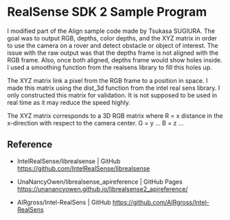 RealSense SDK 2 Sample Program
==============================
I modified part of the Align sample code made by Tsukasa SUGIURA.
The goal was to output RGB, depths, color depths, and the XYZ matrix in order to use the camera on a rover and detect obstacle or object of interest.
The issue with the raw output was that the depths frame is not aligned with the RGB frame.
Also, once both aligned, depths frame would show holes inside. 
I used a smoothing function from the realsens library to fill this holes up.

The XYZ matrix link a pixel from the RGB frame to a position in space.
I made this matrix using the dist_3d function from the intel real sens library.
I only constructed this matrix for validation. It is not supposed to be used in real time as it may reduce the speed highly.

The XYZ matrix corresponds to a 3D RGB matrix where
R = x distance in the x-direction with respect to the camera center.
G = y ...
B = z ...




Reference
---------
* IntelRealSense/librealsense | GitHub  
  <https://github.com/IntelRealSense/librealsense>

* UnaNancyOwen/librealsense_apireference | GitHub Pages  
  <https://unanancyowen.github.io/librealsense2_apireference/>

* AIRgross/Intel-RealSens | GitHub 
  <https://github.com/AIRgross/Intel-RealSens>
